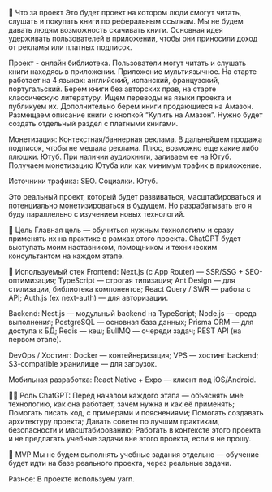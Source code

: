 📌 Что за проект
Это будет проект на котором люди смогут читать, слушать и покупать книги по реферальным ссылкам. Мы не будем давать людям возможность скачивать книги. Основная идея удерживать пользователей в приложении, чтобы они приносили доход от рекламы или платных подписок.

Проект - онлайн библиотека. Пользователи могут читать и слушать книги находясь в приложении.
Приложение мультиязычное. На старте работает на 4 языках: английский, испанский, французский, португальский.
Берем книги без авторских прав, на старте классическую литературу. Ищем переводы на языки проекта и публикуем их.
Дополнительно берем книги продающиеся на Амазон. Размещаем описание книги с кнопкой “Купить на Амазон”. Нужно будет создать отдельный раздел с платными книгами.

Монетизация:
Контекстная/баннерная реклама.
В дальнейшем продажа подписок, чтобы не мешала реклама. Плюс, возможно еще какие либо плюшки.
Ютуб. При наличии аудиокниги, заливаем ее на Ютуб. Получаем монетизацию Ютуба или как минимум трафик в приложение.

Источники трафика:
SEO.
Социалки.
Ютуб.

Это реальный проект, который будет развиваться, масштабироваться и потенциально монетизироваться в будущем. Но разрабатывать его я буду параллельно с изучением новых технологий.

🎯 Цель
Главная цель — обучиться нужным технологиям и сразу применять их на практике в рамках этого проекта.
ChatGPT будет выступать моим наставником, помощником и техническим консультантом на каждом этапе.

🧱 Используемый стек
Frontend:
Next.js (с App Router) — SSR/SSG + SEO-оптимизация;
TypeScript — строгая типизация;
Ant Design — для стилизации, библиотека компонентов;
React Query / SWR — работа с API;
Auth.js (ex next-auth) — для авторизации.

Backend:
Nest.js — модульный backend на TypeScript;
Node.js — среда выполнения;
PostgreSQL — основная база данных;
Prisma ORM — для доступа к БД;
Redis — кеш;
BullMQ — очереди задач;
REST API (на первом этапе).

DevOps / Хостинг:
Docker — контейнеризация;
VPS — хостинг backend;
S3-compatible хранилище — для загрузок.

Мобильная разработка:
React Native + Expo — клиент под iOS/Android.

🧑‍🏫 Роль ChatGPT:
Перед началом каждого этапа — объяснять мне технологию, как она работает, зачем нужна и как её применять;
Помогать писать код, с примерами и пояснениями;
Помогать создавать архитектуру проекта;
Давать советы по лучшим практикам, безопасности и масштабированию;
Работать в контексте этого проекта и не предлагать учебные задачи вне этого проекта, если я не прошу.

🧩 MVP
Мы не будем выполнять учебные задания отдельно — обучение будет идти на базе реального проекта, через реальные задачи.

Разное:
В проекте используем yarn.
